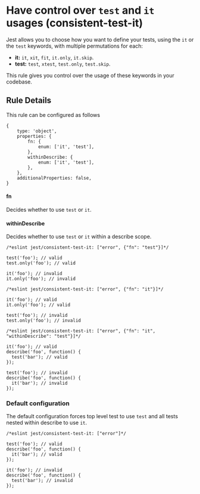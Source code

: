 Have control over `test` and `it` usages (consistent-test-it)
=============================================================

Jest allows you to choose how you want to define your tests, using the `it` or the `test` keywords, with multiple permutations for each:

-   **it:** `it`, `xit`, `fit`, `it.only`, `it.skip`.
-   **test:** `test`, `xtest`, `test.only`, `test.skip`.

This rule gives you control over the usage of these keywords in your codebase.

Rule Details
------------

This rule can be configured as follows

    {
        type: 'object',
        properties: {
            fn: {
                enum: ['it', 'test'],
            },
            withinDescribe: {
                enum: ['it', 'test'],
            },
        },
        additionalProperties: false,
    }

#### fn

Decides whether to use `test` or `it`.

#### withinDescribe

Decides whether to use `test` or `it` within a describe scope.

    /*eslint jest/consistent-test-it: ["error", {"fn": "test"}]*/

    test('foo'); // valid
    test.only('foo'); // valid

    it('foo'); // invalid
    it.only('foo'); // invalid

    /*eslint jest/consistent-test-it: ["error", {"fn": "it"}]*/

    it('foo'); // valid
    it.only('foo'); // valid

    test('foo'); // invalid
    test.only('foo'); // invalid

    /*eslint jest/consistent-test-it: ["error", {"fn": "it", "withinDescribe": "test"}]*/

    it('foo'); // valid
    describe('foo', function() {
      test('bar'); // valid
    });

    test('foo'); // invalid
    describe('foo', function() {
      it('bar'); // invalid
    });

### Default configuration

The default configuration forces top level test to use `test` and all tests nested within describe to use `it`.

    /*eslint jest/consistent-test-it: ["error"]*/

    test('foo'); // valid
    describe('foo', function() {
      it('bar'); // valid
    });

    it('foo'); // invalid
    describe('foo', function() {
      test('bar'); // invalid
    });

